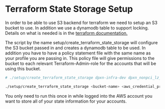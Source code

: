 # Terraform State Storage Setup

In order to be able to use S3 backend for terraform we need to setup an S3 bucket to use.  In addition we use a dynamodb table to support locking.  Details on what is needed is in the [terraform documentation.](https://www.terraform.io/docs/language/settings/backends/s3.html)

The script by the name setup/create_terraform_state_storage will configure the S3 bucket passed in and creates a dynamodb table to be used. In addition you have to have a policy statement file with the same name as your profile you are passing in.  This policy file will give permissions to the bucket to each relevant Terraform-Admin-role for the accounts that will be using this bucket.

```bash
# ./setup/create_terraform_state_storage dpxn-infra-dev dpxn_nonpci_lz_dev us-west-1

./setup/create_terraform_state_storage <bucket-name> <aws_credential_profile> <aws_region>
```
You only need to run this once in while logged into the AWS account you want to store all of your state information for your accounts.